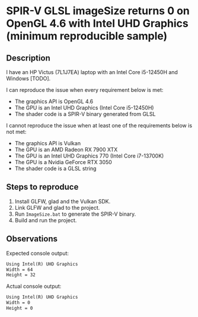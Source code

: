 # SPIR-V GLSL imageSize returns 0 on OpenGL 4.6 with Intel UHD Graphics (minimum reproducible sample)

## Description

I have an HP Victus (7L1J7EA) laptop with an Intel Core i5-12450H and Windows [TODO].

I can reproduce the issue when every requirement below is met:
- The graphics API is OpenGL 4.6
- The GPU is an Intel UHD Graphics (Intel Core i5-12450H)
- The shader code is a SPIR-V binary generated from GLSL

I cannot reproduce the issue when at least one of the requirements below is not met:
- The graphics API is Vulkan
- The GPU is an AMD Radeon RX 7900 XTX
- The GPU is an Intel UHD Graphics 770 (Intel Core i7-13700K)
- The GPU is a Nvidia GeForce RTX 3050
- The shader code is a GLSL string

## Steps to reproduce

1. Install GLFW, glad and the Vulkan SDK.
2. Link GLFW and glad to the project.
3. Run `ImageSize.bat` to generate the SPIR-V binary.
4. Build and run the project.

## Observations

Expected console output:

```txt
Using Intel(R) UHD Graphics
Width = 64
Height = 32
```

Actual console output:

```txt
Using Intel(R) UHD Graphics
Width = 0
Height = 0
```

